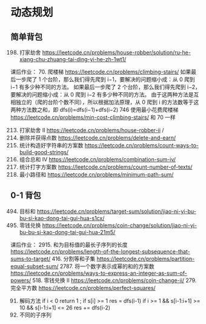 # 动态规划

## 简单背包
198. 打家劫舍 https://leetcode.cn/problems/house-robber/solution/ru-he-xiang-chu-zhuang-tai-ding-yi-he-zh-1wt1/

课后作业：
70. 爬楼梯 https://leetcode.cn/problems/climbing-stairs/
如果最后一步爬了 1 个台阶，那么我们得先爬到 i−1，要解决的问题缩小成：从 0 爬到 i−1 有多少种不同的方法。
如果最后一步爬了 2 个台阶，那么我们得先爬到 i−2，要解决的问题缩小成：从 0 爬到 i−2 有多少种不同的方法。
由于这两种方法是互相独立的（爬的台阶个数不同），所以根据加法原理，从 0 爬到 i 的方法数等于这两种方法数之和，即
dfs(i)=dfs(i−1)+dfs(i−2)
746 使用最小花费爬楼梯 https://leetcode.cn/problems/min-cost-climbing-stairs/
和 70 一样

213. 打家劫舍 II https://leetcode.cn/problems/house-robber-ii /
740. 删除并获得点数 https://leetcode.cn/problems/delete-and-earn/
2466. 统计构造好字符串的方案数 https://leetcode.cn/problems/count-ways-to-build-good-strings/
377. 组合总和 Ⅳ https://leetcode.cn/problems/combination-sum-iv/
2266. 统计打字方案数 https://leetcode.cn/problems/count-number-of-texts/
64. 最小路径和 https://leetcode.cn/problems/minimum-path-sum/


## 0-1 背包
494. 目标和 https://leetcode.cn/problems/target-sum/solution/jiao-ni-yi-bu-bu-si-kao-dong-tai-gui-hua-s1cx/
322. 零钱兑换 https://leetcode.cn/problems/coin-change/solution/jiao-ni-yi-bu-bu-si-kao-dong-tai-gui-hua-21m5/

课后作业：
2915. 和为目标值的最长子序列的长度 https://leetcode.cn/problems/length-of-the-longest-subsequence-that-sums-to-target/
416. 分割等和子集 https://leetcode.cn/problems/partition-equal-subset-sum/
2787. 将一个数字表示成幂的和的方案数 https://leetcode.cn/problems/ways-to-express-an-integer-as-sum-of-powers/
518. 零钱兑换 II https://leetcode.cn/problems/coin-change-ii/
279. 完全平方数 https://leetcode.cn/problems/perfect-squares/



91. 解码方法
  if i < 0 return 1   ; if s[i] >= 1 res = dfs(i-1)   if i >= 1 && s[i-1:i+1] >= 10 && s[i-1:i+1] <= 26 res += dfs(i-2)
115. 不同的子序列  